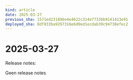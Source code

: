 ```yaml
---
kind: article
date: 2025-03-27
previous_sha: 1571ed231896e4e4622c314e7733bb9141413e91
deployed_sha: 8df833ba9297316e6d9ed1ecdab39c94738efec2
---
```


# 2025-03-27

Release notes:

Geen release notes
